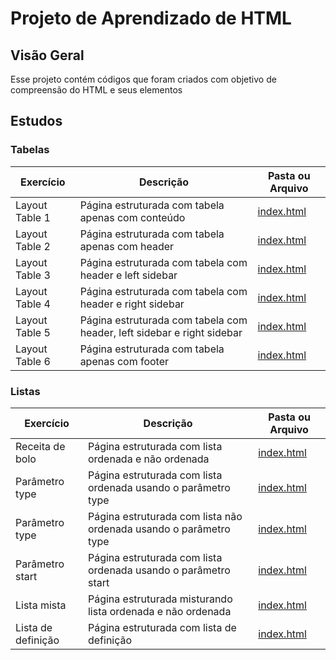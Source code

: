 # Projeto de Aprendizado de HTML


## Visão Geral

Esse projeto contém códigos que foram criados com objetivo de compreensão do HTML e seus elementos


## Estudos
### Tabelas

| Exercício         | Descrição                     | Pasta ou Arquivo                      |
|-------------------|-------------------------------|---------------------------------------|
| Layout Table 1    | Página estruturada com tabela apenas com conteúdo    | [index.html](layout-table/index.html) |
| Layout Table 2    | Página estruturada com tabela apenas com header      | [index.html](layout-table/index02.html) |
| Layout Table 3    | Página estruturada com tabela com header e left sidebar   | [index.html](layout-table/index03.html) |
| Layout Table 4    | Página estruturada com tabela com header e right sidebar  | [index.html](layout-table/index04.html) |
| Layout Table 5    | Página estruturada com tabela com header, left sidebar e right sidebar  | [index.html](layout-table/index05.html) |
| Layout Table 6    | Página estruturada com tabela apenas com footer   | [index.html](layout-table/index06.html) |

### Listas

| Exercício         | Descrição                     | Pasta ou Arquivo                      |
|-------------------|-------------------------------|---------------------------------------|
| Receita de bolo    | Página estruturada com lista ordenada e não ordenada    | [index.html](lists/index.html) |
| Parâmetro type     | Página estruturada com lista ordenada usando o parâmetro type      | [index.html](lists/index02.html) |
| Parâmetro type     | Página estruturada com lista não ordenada usando o parâmetro type   | [index.html](lists/index03.html) |
| Parâmetro start    | Página estruturada com lista ordenada usando o parâmetro start  | [index.html](lists/index04.html) |
| Lista mista        | Página estruturada misturando lista ordenada e não ordenada  | [index.html](lists/index05.html) |
| Lista de definição    | Página estruturada com lista de definição   | [index.html](lists/index06.html) |